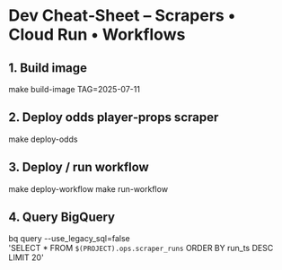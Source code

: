 # Dev Cheat‑Sheet – Scrapers • Cloud Run • Workflows

## 1. Build image
make build-image TAG=2025-07-11

## 2. Deploy odds player‑props scraper
make deploy-odds

## 3. Deploy / run workflow
make deploy-workflow
make run-workflow

## 4. Query BigQuery
bq query --use_legacy_sql=false \
'SELECT * FROM `$(PROJECT).ops.scraper_runs` ORDER BY run_ts DESC LIMIT 20'
